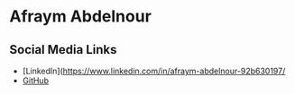 # Afraym Abdelnour
## Social Media Links
- [LinkedIn](https://www.linkedin.com/in/afraym-abdelnour-92b630197/
- [GitHub](https://github.com/aabdelnour)

